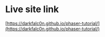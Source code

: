 # Live site link
[https://darkfalc0n.github.io/phaser-tutorial/](https://darkfalc0n.github.io/phaser-tutorial/)
